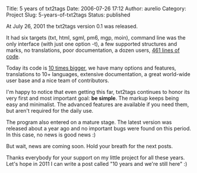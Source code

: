 Title: 5 years of txt2tags
Date: 2006-07-26 17:12
Author: aurelio
Category: Project
Slug: 5-years-of-txt2tags
Status: published

At July 26, 2001 the txt2tags version 0.1 was released.

It had six targets (txt, html, sgml, pm6, mgp, moin), command line was
the only interface (with just one option -t), a few supported structures
and marks, no translations, poor documentation, a dozen users, [461
lines of code](http://txt2tags.sf.net/txt2tags-0.1.py.txt).

Today its code is [10 times bigger](http://txt2tags.sf.net/txt2tags), we
have many options and features, translations to 10+ languages, extensive
documentation, a great world-wide user base and a nice team of
contributors.

I'm happy to notice that even getting this far, txt2tags continues to
honor its very first and most important goal: **be simple**. The markup
keeps being easy and minimalist. The advanced features are available if
you need them, but aren't required for the daily use.

The program also entered on a mature stage. The latest version was
released about a year ago and no important bugs were found on this
period. In this case, no news is good news :)

But wait, news are coming soon. Hold your breath for the next posts.

Thanks everybody for your support on my little project for all these
years. Let's hope in 2011 I can write a post called "10 years and we're
still here" :)
